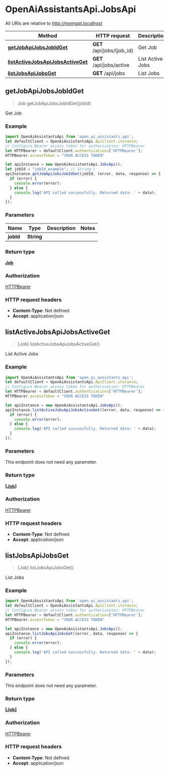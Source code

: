 # OpenAiAssistantsApi.JobsApi

All URIs are relative to *http://memgpt.localhost*

Method | HTTP request | Description
------------- | ------------- | -------------
[**getJobApiJobsJobIdGet**](JobsApi.md#getJobApiJobsJobIdGet) | **GET** /api/jobs/{job_id} | Get Job
[**listActiveJobsApiJobsActiveGet**](JobsApi.md#listActiveJobsApiJobsActiveGet) | **GET** /api/jobs/active | List Active Jobs
[**listJobsApiJobsGet**](JobsApi.md#listJobsApiJobsGet) | **GET** /api/jobs | List Jobs



## getJobApiJobsJobIdGet

> Job getJobApiJobsJobIdGet(jobId)

Get Job

### Example

```javascript
import OpenAiAssistantsApi from 'open_ai_assistants_api';
let defaultClient = OpenAiAssistantsApi.ApiClient.instance;
// Configure Bearer access token for authorization: HTTPBearer
let HTTPBearer = defaultClient.authentications['HTTPBearer'];
HTTPBearer.accessToken = "YOUR ACCESS TOKEN"

let apiInstance = new OpenAiAssistantsApi.JobsApi();
let jobId = "jobId_example"; // String | 
apiInstance.getJobApiJobsJobIdGet(jobId, (error, data, response) => {
  if (error) {
    console.error(error);
  } else {
    console.log('API called successfully. Returned data: ' + data);
  }
});
```

### Parameters


Name | Type | Description  | Notes
------------- | ------------- | ------------- | -------------
 **jobId** | **String**|  | 

### Return type

[**Job**](Job.md)

### Authorization

[HTTPBearer](../README.md#HTTPBearer)

### HTTP request headers

- **Content-Type**: Not defined
- **Accept**: application/json


## listActiveJobsApiJobsActiveGet

> [Job] listActiveJobsApiJobsActiveGet()

List Active Jobs

### Example

```javascript
import OpenAiAssistantsApi from 'open_ai_assistants_api';
let defaultClient = OpenAiAssistantsApi.ApiClient.instance;
// Configure Bearer access token for authorization: HTTPBearer
let HTTPBearer = defaultClient.authentications['HTTPBearer'];
HTTPBearer.accessToken = "YOUR ACCESS TOKEN"

let apiInstance = new OpenAiAssistantsApi.JobsApi();
apiInstance.listActiveJobsApiJobsActiveGet((error, data, response) => {
  if (error) {
    console.error(error);
  } else {
    console.log('API called successfully. Returned data: ' + data);
  }
});
```

### Parameters

This endpoint does not need any parameter.

### Return type

[**[Job]**](Job.md)

### Authorization

[HTTPBearer](../README.md#HTTPBearer)

### HTTP request headers

- **Content-Type**: Not defined
- **Accept**: application/json


## listJobsApiJobsGet

> [Job] listJobsApiJobsGet()

List Jobs

### Example

```javascript
import OpenAiAssistantsApi from 'open_ai_assistants_api';
let defaultClient = OpenAiAssistantsApi.ApiClient.instance;
// Configure Bearer access token for authorization: HTTPBearer
let HTTPBearer = defaultClient.authentications['HTTPBearer'];
HTTPBearer.accessToken = "YOUR ACCESS TOKEN"

let apiInstance = new OpenAiAssistantsApi.JobsApi();
apiInstance.listJobsApiJobsGet((error, data, response) => {
  if (error) {
    console.error(error);
  } else {
    console.log('API called successfully. Returned data: ' + data);
  }
});
```

### Parameters

This endpoint does not need any parameter.

### Return type

[**[Job]**](Job.md)

### Authorization

[HTTPBearer](../README.md#HTTPBearer)

### HTTP request headers

- **Content-Type**: Not defined
- **Accept**: application/json

